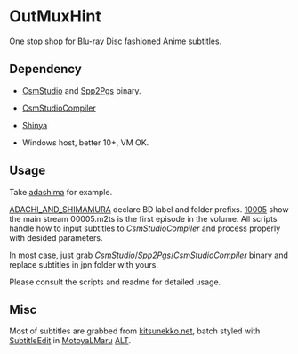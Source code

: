 # OutMuxHint

One stop shop for Blu-ray Disc fashioned Anime subtitles.

## Dependency

- [CsmStudio](https://github.com/subelf/CsmStudio) and [Spp2Pgs](https://github.com/subelf/Spp2Pgs) binary.

- [CsmStudioCompiler](https://github.com/shimamura-hougetsu/CsmStudioCompiler)

- [Shinya](https://github.com/shimamura-hougetsu/shinya)

- Windows host, better 10+, VM OK.

## Usage

Take [adashima](https://github.com/J-PGS/OutMuxHint/tree/main/archive/adashima) for example.

 [ADACHI_AND_SHIMAMURA](https://github.com/J-PGS/OutMuxHint/blob/main/archive/adashima/GetOutMux.cmd#L10) declare BD label and folder prefixs. [10005](https://github.com/J-PGS/OutMuxHint/blob/main/archive/adashima/GetOutMux.cmd#L15) show the main stream 00005.m2ts is the first episode in the volume. All scripts handle how to input subtitles to *CsmStudioCompiler* and process properly with desided parameters.

In most case, just grab *CsmStudio*/*Spp2Pgs*/*CsmStudioCompiler* binary and replace subtitles in jpn folder with yours.

Please consult the scripts and readme for detailed usage.

## Misc

Most of subtitles are grabbed from [kitsunekko.net](https://www.kitsunekko.net/), batch styled with [SubtitleEdit](https://github.com/SubtitleEdit/subtitleedit) in [MotoyaLMaru](https://github.com/aosp-mirror/platform_frameworks_base/blob/lollipop-release/data/fonts/MTLmr3m.ttf) [ALT](https://github.com/googlefonts/kosugi-maru/blob/main/fonts/ttf/KosugiMaru-Regular.ttf).
